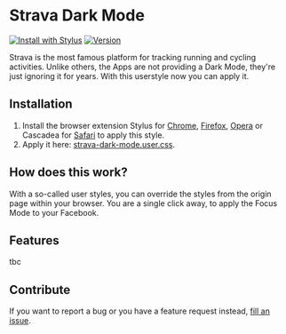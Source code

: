 # Strava Dark Mode

[![Install with Stylus](https://img.shields.io/badge/install%20with-stylus-2AFEFE)](https://raw.githubusercontent.com/macx/strava-dark-mode/main/strava-dark-mode.user.css)
[![Version](https://img.shields.io/github/tag/macx/strava-dark-mode.svg?label=version)](https://github.com/macx/strava-dark-mode/tags)

Strava is the most famous platform for tracking running and cycling activities. Unlike others, the Apps are not providing a Dark Mode, they're just ignoring it for years. With this userstyle now you can apply it.

## Installation

1. Install the browser extension Stylus for [Chrome](https://chrome.google.com/webstore/detail/stylus/clngdbkpkpeebahjckkjfobafhncgmne), [Firefox](https://addons.mozilla.org/en/firefox/addon/styl-us/), [Opera](https://addons.opera.com/en/extensions/details/stylus/) or Cascadea for [Safari](https://cascadea.app/) to apply this style.
2. Apply it here: [strava-dark-mode.user.css](https://raw.githubusercontent.com/macx/strava-dark-mode/main/strava-dark-mode.user.css).

## How does this work?

With a so-called user styles, you can override the styles from the origin page within your browser. You are a single click away, to apply the Focus Mode to your Facebook.

## Features

tbc

## Contribute

If you want to report a bug or you have a feature request instead, [fill an issue](https://github.com/macx/strava-dark-mode/issues?q=is%3Aissue+is%3Aopen+sort%3Aupdated-desc).
